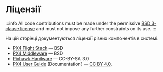 # Ліцензії

:::info
All code contributions must be made under the permissive [BSD 3-clause license](https://opensource.org/licenses/BSD-3-Clause) and must not impose any further constraints on its use.
:::

На цій сторінці документуються ліцензії різних компонентів в системі.

- [PX4 Flight Stack](https://github.com/PX4/PX4-Autopilot) &mdash; BSD
- [PX4 Middleware](https://github.com/PX4/PX4-Autopilot) &mdash; BSD
- [Pixhawk Hardware](https://github.com/PX4/Hardware) &mdash; CC-BY-SA 3.0
- [PX4 User Guide](https://github.com/PX4/PX4-user_guide) (Documentation) &mdash; [CC BY 4.0](https://creativecommons.org/licenses/by/4.0/).
